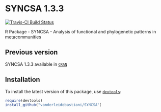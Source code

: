 SYNCSA 1.3.3
======

[![Travis-CI Build Status](https://travis-ci.org/vanderleidebastiani/SYNCSA.svg?branch=master)](https://travis-ci.org/vanderleidebastiani/SYNCSA)

R Package - SYNCSA - Analysis of functional and phylogenetic patterns in metacommunities

## Previous version

SYNCSA 1.3.3 available in [`CRAN`](https://cran.r-project.org/web/packages/SYNCSA/index.html)

## Installation
  
To install the latest version of this package, use [`devtools`](https://github.com/hadley/devtools):

```r
require(devtools)
install_github("vanderleidebastiani/SYNCSA")
```
